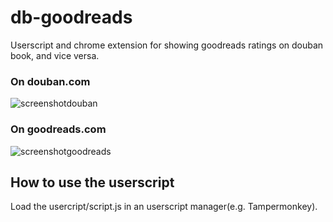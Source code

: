 # db-goodreads
Userscript and chrome extension for showing goodreads ratings on douban book, and vice versa.

### On douban.com
![screenshotdouban](douban-screenshot.png)

### On goodreads.com
![screenshotgoodreads](goodreads-screenshot.png)

## How to use the userscript
Load the usercript/script.js in an userscript manager(e.g. Tampermonkey).



